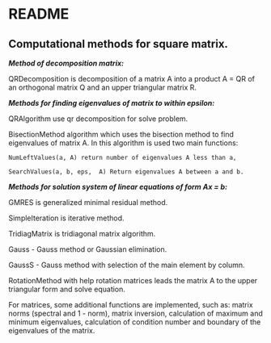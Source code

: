 README
========

**Computational methods for square matrix.**
---------------------------------------------

***Method of decomposition matrix:***

QRDecomposition is decomposition of a matrix A into a product A = QR of an orthogonal matrix Q and an upper triangular matrix R.

***Methods for finding eigenvalues of matrix to within epsilon:***

QRAlgorithm use qr decomposition for solve problem.

BisectionMethod algorithm which uses the bisection method to find eigenvalues of matrix A. In this algorithm is used two main functions:

	NumLeftValues(a, A) return number of eigenvalues A less than a,

	SearchValues(a, b, eps,  A) Return eigenvalues A between a and b.


***Methods for solution system of linear equations of form Ax = b:***

GMRES is generalized minimal residual method.

SimpleIteration is iterative method.

TridiagMatrix is tridiagonal matrix algorithm.

Gauss - Gauss method or Gaussian elimination.

GaussS - Gauss method with selection of the main element by column.

RotationMethod with help rotation matrices leads the matrix A to the upper triangular form and solve equation.

For matrices, some additional functions are implemented, such as:
matrix norms (spectral and 1 - norm), matrix inversion, calculation of maximum and minimum eigenvalues, calculation of condition number and boundary of the eigenvalues of the matrix.